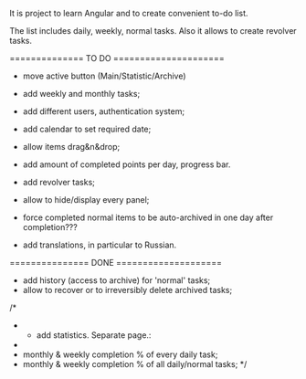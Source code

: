 It is project to learn Angular and to create convenient to-do list.

The list includes daily, weekly, normal tasks.
Also it allows to create revolver tasks.

============== TO DO =====================

- move active button (Main/Statistic/Archive)

- add weekly and monthly tasks;
- add different users, authentication system;
- add calendar to set required date;

- allow items drag&n&drop;
- add amount of completed points per day, progress bar.
- add revolver tasks;

- allow to hide/display every panel;
- force completed normal items to be auto-archived in one day after completion???
- add translations, in particular to Russian.

=============== DONE ====================

- add history (access to archive) for 'normal' tasks;
- allow to recover or to irreversibly delete archived tasks;

/*
 * - add statistics. Separate page.:
 * 
 * monthly & weekly completion % of every daily task;
 * monthly & weekly completion % of all daily/normal tasks;
 */

